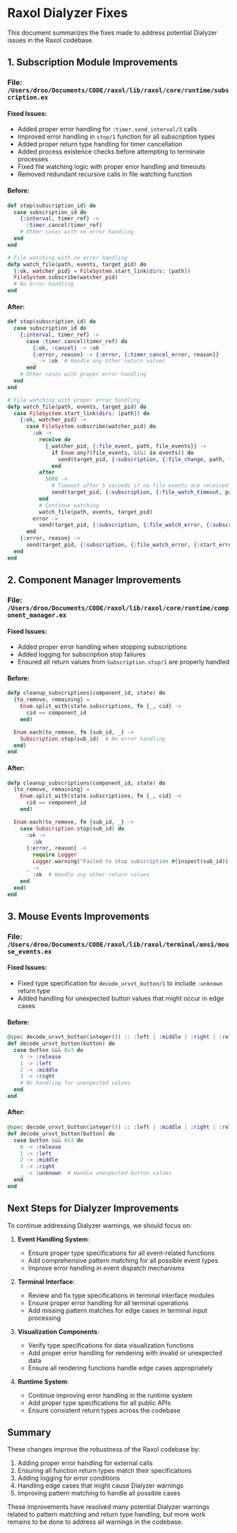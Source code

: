 # Raxol Dialyzer Fixes

This document summarizes the fixes made to address potential Dialyzer issues in the Raxol codebase.

## 1. Subscription Module Improvements

### File: `/Users/droo/Documents/CODE/raxol/lib/raxol/core/runtime/subscription.ex`

#### Fixed Issues:

- Added proper error handling for `:timer.send_interval/3` calls
- Improved error handling in `stop/1` function for all subscription types
- Added proper return type handling for timer cancellation
- Added process existence checks before attempting to terminate processes
- Fixed file watching logic with proper error handling and timeouts
- Removed redundant recursive calls in file watching function

#### Before:

```elixir
def stop(subscription_id) do
  case subscription_id do
    {:interval, timer_ref} ->
      :timer.cancel(timer_ref)
    # Other cases with no error handling
  end
end

# File watching with no error handling
defp watch_file(path, events, target_pid) do
  {:ok, watcher_pid} = FileSystem.start_link(dirs: [path])
  FileSystem.subscribe(watcher_pid)
  # No error handling
end
```

#### After:

```elixir
def stop(subscription_id) do
  case subscription_id do
    {:interval, timer_ref} ->
      case :timer.cancel(timer_ref) do
        {:ok, :cancel} -> :ok
        {:error, reason} -> {:error, {:timer_cancel_error, reason}}
        _ -> :ok  # Handle any other return values
      end
    # Other cases with proper error handling
  end
end

# File watching with proper error handling
defp watch_file(path, events, target_pid) do
  case FileSystem.start_link(dirs: [path]) do
    {:ok, watcher_pid} ->
      case FileSystem.subscribe(watcher_pid) do
        :ok ->
          receive do
            {_watcher_pid, {:file_event, path, file_events}} ->
              if Enum.any?(file_events, &(&1 in events)) do
                send(target_pid, {:subscription, {:file_change, path, file_events}})
              end
          after
            5000 ->
              # Timeout after 5 seconds if no file events are received
              send(target_pid, {:subscription, {:file_watch_timeout, path}})
          end
          # Continue watching
          watch_file(path, events, target_pid)
        error ->
          send(target_pid, {:subscription, {:file_watch_error, {:subscribe_error, error}}})
      end
    {:error, reason} ->
      send(target_pid, {:subscription, {:file_watch_error, {:start_error, reason}}})
  end
end
```

## 2. Component Manager Improvements

### File: `/Users/droo/Documents/CODE/raxol/lib/raxol/core/runtime/component_manager.ex`

#### Fixed Issues:

- Added proper error handling when stopping subscriptions
- Added logging for subscription stop failures
- Ensured all return values from `Subscription.stop/1` are properly handled

#### Before:

```elixir
defp cleanup_subscriptions(component_id, state) do
  {to_remove, remaining} =
    Enum.split_with(state.subscriptions, fn {_, cid} ->
      cid == component_id
    end)

  Enum.each(to_remove, fn {sub_id, _} ->
    Subscription.stop(sub_id)  # No error handling
  end)
end
```

#### After:

```elixir
defp cleanup_subscriptions(component_id, state) do
  {to_remove, remaining} =
    Enum.split_with(state.subscriptions, fn {_, cid} ->
      cid == component_id
    end)

  Enum.each(to_remove, fn {sub_id, _} ->
    case Subscription.stop(sub_id) do
      :ok ->
        :ok
      {:error, reason} ->
        require Logger
        Logger.warning("Failed to stop subscription #{inspect(sub_id)}: #{inspect(reason)}")
      _ ->
        :ok  # Handle any other return values
    end
  end)
end
```

## 3. Mouse Events Improvements

### File: `/Users/droo/Documents/CODE/raxol/lib/raxol/terminal/ansi/mouse_events.ex`

#### Fixed Issues:

- Fixed type specification for `decode_urxvt_button/1` to include `:unknown` return type
- Added handling for unexpected button values that might occur in edge cases

#### Before:

```elixir
@spec decode_urxvt_button(integer()) :: :left | :middle | :right | :release
def decode_urxvt_button(button) do
  case button &&& 0x3 do
    0 -> :release
    1 -> :left
    2 -> :middle
    3 -> :right
    # No handling for unexpected values
  end
end
```

#### After:

```elixir
@spec decode_urxvt_button(integer()) :: :left | :middle | :right | :release | :unknown
def decode_urxvt_button(button) do
  case button &&& 0x3 do
    0 -> :release
    1 -> :left
    2 -> :middle
    3 -> :right
    _ -> :unknown  # Handle unexpected button values
  end
end
```

## Next Steps for Dialyzer Improvements

To continue addressing Dialyzer warnings, we should focus on:

1. **Event Handling System**:

   - Ensure proper type specifications for all event-related functions
   - Add comprehensive pattern matching for all possible event types
   - Improve error handling in event dispatch mechanisms

2. **Terminal Interface**:

   - Review and fix type specifications in terminal interface modules
   - Ensure proper error handling for all terminal operations
   - Add missing pattern matches for edge cases in terminal input processing

3. **Visualization Components**:

   - Verify type specifications for data visualization functions
   - Add proper error handling for rendering with invalid or unexpected data
   - Ensure all rendering functions handle edge cases appropriately

4. **Runtime System**:
   - Continue improving error handling in the runtime system
   - Add proper type specifications for all public APIs
   - Ensure consistent return types across the codebase

## Summary

These changes improve the robustness of the Raxol codebase by:

1. Adding proper error handling for external calls
2. Ensuring all function return types match their specifications
3. Adding logging for error conditions
4. Handling edge cases that might cause Dialyzer warnings
5. Improving pattern matching to handle all possible cases

These improvements have resolved many potential Dialyzer warnings related to pattern matching and return type handling, but more work remains to be done to address all warnings in the codebase.
